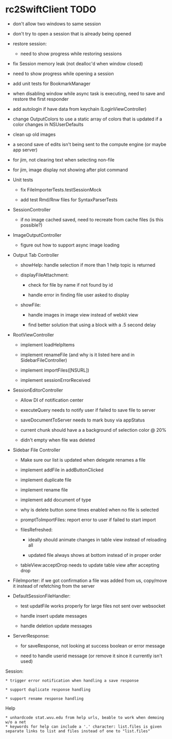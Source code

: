 # rc2SwiftClient TODO

* don't allow two windows to same session

* don't try to open a session that is already being opened

* restore session:

	* need to show progress while restoring sessions

* fix Session memory leak (not dealloc'd when window closed)

* need to show progress while opening a session

* add unit tests for BookmarkManager

* when disabling window while async task is executing, need to save and restore the first responder

* add autologin if have data from keychain (LoginViewController)

* change OutputColors to use a static array of colors that is updated if a color changes in NSUserDefaults

* clean up old images

* a second save of edits isn't being sent to the compute engine (or maybe app server)

* for jim, not clearing text when selecting non-file

* for jim, image display not showing after plot command

* Unit tests

	* fix FileImporterTests.testSessionMock
	
	* add test Rmd/Rnw files for SyntaxParserTests

* SessionController

	* if no image cached saved, need to recreate from cache files (is this possible?)

* ImageOutputController

	* figure out how to support async image loading
	
* Output Tab Controller

	* showHelp: handle selection if more than 1 help topic is returned
	
	* displayFileAttachment: 
		
		* check for file by name if not found by id
		
		* handle error in finding file user asked to display
	
	* showFile:
	
		* handle images in image view instead of webkit view
		
		* find better solution that using a block with a .5 second delay

* RootViewController

	* implement loadHelpItems
	
	* implement renameFile (and why is it listed here and in SidebarFileController)
	
	* implement importFiles([NSURL])
	
	* implement sessionErrorReceived

* SessionEditorController

	* Allow DI of notification center
	
	* executeQuery needs to notify  user if failed to save file to server
	
	* saveDocumentToServer needs to mark busy via appStatus
	
	* current chunk should have a a background of selection color @ 20%
	
	* didn't empty when file was deleted
		
* Sidebar File Controller

	* Make sure our list is updated when delegate renames a file
	
	* implement addFile in addButtonClicked
	
	* implement duplicate file
	
	* implement rename file
	
	* implement add document of type
	
	* why is delete button some times enabled when no file is selected
	
	* promptToImportFiles: report error to user if failed to start import
	
	* filesRefreshed:
	
		* ideally should animate changes in table view instead of reloading all
		
		* updated file always shows at bottom instead of in proper order
		
	* tableView:acceptDrop needs to update table view after accepting drop
	
* FileImporter: if we got confirmation a file was added from us, copy/move it instead of refetching from the server

* DefaultSessionFileHandler:

	* test updatFile works properly for large files not sent over websocket
	
	* handle insert update messages
	
	* handle deletion update messages

* ServerResponse:

	* for saveResponse, not looking at success boolean or error message
	
	* need to handle userid message (or remove it since it currently isn't used)	

Session:

	* trigger error notification when handling a save response
	
	* support duplicate response handling
	
	* support rename response handling

Help

	* unhardcode stat.wvu.edu from help urls, beable to work when demoing w/o a net
	* keywords for help can include a '.' character: list.files is given separate links to list and files instead of one to "list.files"
